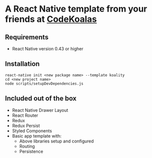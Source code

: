 # A React Native template from your friends at [CodeKoalas](https://codekoalas.com)

## Requirements

- React Native version 0.43 or higher

## Installation

```
react-native init <new package name> --template koality
cd <new project name>
node scripts/setupDevDependencies.js
```

## Included out of the box

- React Native Drawer Layout
- React Router
- Redux
- Redux Persist
- Styled Components
- Basic app template with:
  - Above libraries setup and configured
  - Routing
  - Persistence
